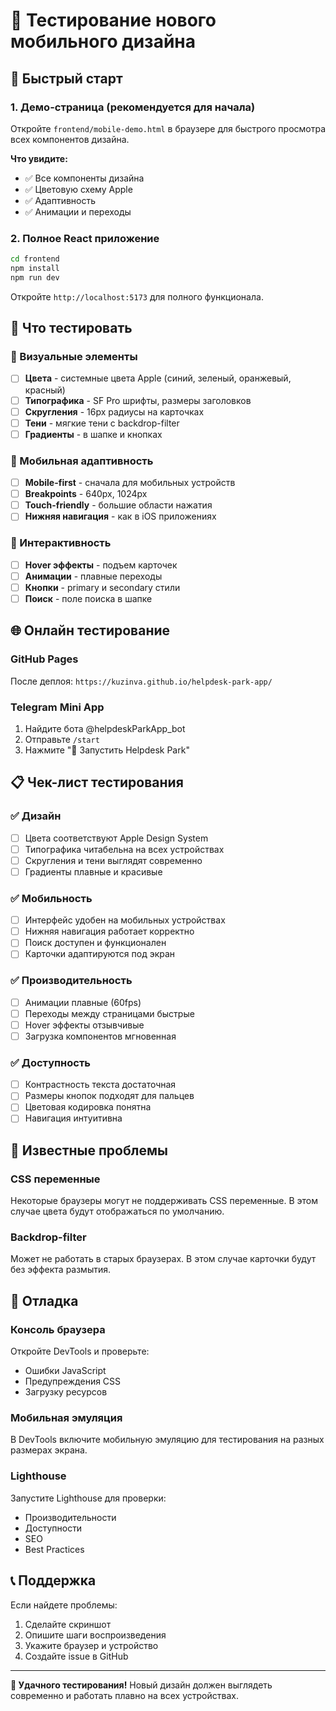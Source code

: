 # 🎨 Тестирование нового мобильного дизайна

## 🚀 Быстрый старт

### 1. Демо-страница (рекомендуется для начала)
Откройте `frontend/mobile-demo.html` в браузере для быстрого просмотра всех компонентов дизайна.

**Что увидите:**
- ✅ Все компоненты дизайна
- ✅ Цветовую схему Apple
- ✅ Адаптивность
- ✅ Анимации и переходы

### 2. Полное React приложение
```bash
cd frontend
npm install
npm run dev
```

Откройте `http://localhost:5173` для полного функционала.

## 📱 Что тестировать

### 🎨 Визуальные элементы
- [ ] **Цвета** - системные цвета Apple (синий, зеленый, оранжевый, красный)
- [ ] **Типографика** - SF Pro шрифты, размеры заголовков
- [ ] **Скругления** - 16px радиусы на карточках
- [ ] **Тени** - мягкие тени с backdrop-filter
- [ ] **Градиенты** - в шапке и кнопках

### 📱 Мобильная адаптивность
- [ ] **Mobile-first** - сначала для мобильных устройств
- [ ] **Breakpoints** - 640px, 1024px
- [ ] **Touch-friendly** - большие области нажатия
- [ ] **Нижняя навигация** - как в iOS приложениях

### 🔄 Интерактивность
- [ ] **Hover эффекты** - подъем карточек
- [ ] **Анимации** - плавные переходы
- [ ] **Кнопки** - primary и secondary стили
- [ ] **Поиск** - поле поиска в шапке

## 🌐 Онлайн тестирование

### GitHub Pages
После деплоя: `https://kuzinva.github.io/helpdesk-park-app/`

### Telegram Mini App
1. Найдите бота @helpdeskParkApp_bot
2. Отправьте `/start`
3. Нажмите "🚀 Запустить Helpdesk Park"

## 📋 Чек-лист тестирования

### ✅ Дизайн
- [ ] Цвета соответствуют Apple Design System
- [ ] Типографика читабельна на всех устройствах
- [ ] Скругления и тени выглядят современно
- [ ] Градиенты плавные и красивые

### ✅ Мобильность
- [ ] Интерфейс удобен на мобильных устройствах
- [ ] Нижняя навигация работает корректно
- [ ] Поиск доступен и функционален
- [ ] Карточки адаптируются под экран

### ✅ Производительность
- [ ] Анимации плавные (60fps)
- [ ] Переходы между страницами быстрые
- [ ] Hover эффекты отзывчивые
- [ ] Загрузка компонентов мгновенная

### ✅ Доступность
- [ ] Контрастность текста достаточная
- [ ] Размеры кнопок подходят для пальцев
- [ ] Цветовая кодировка понятна
- [ ] Навигация интуитивна

## 🐛 Известные проблемы

### CSS переменные
Некоторые браузеры могут не поддерживать CSS переменные. В этом случае цвета будут отображаться по умолчанию.

### Backdrop-filter
Может не работать в старых браузерах. В этом случае карточки будут без эффекта размытия.

## 🔧 Отладка

### Консоль браузера
Откройте DevTools и проверьте:
- Ошибки JavaScript
- Предупреждения CSS
- Загрузку ресурсов

### Мобильная эмуляция
В DevTools включите мобильную эмуляцию для тестирования на разных размерах экрана.

### Lighthouse
Запустите Lighthouse для проверки:
- Производительности
- Доступности
- SEO
- Best Practices

## 📞 Поддержка

Если найдете проблемы:
1. Сделайте скриншот
2. Опишите шаги воспроизведения
3. Укажите браузер и устройство
4. Создайте issue в GitHub

---

**🎉 Удачного тестирования!** Новый дизайн должен выглядеть современно и работать плавно на всех устройствах.
